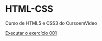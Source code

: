 # HTML-CSS
 Curso de HTML5 e CSS3 do CursoemVideo

<a href="https://github.com/Andre-Mari/html-css/exercicios/ex001/index.html"> Executar o exercício 001</a> 